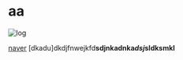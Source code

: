 # aa

![log](/classdiagram.png)


[naver](http://www.naver.com)
[dkadu]dkdjfnwejkfd**sdjnkadnka*dsj*sldksmkl**
